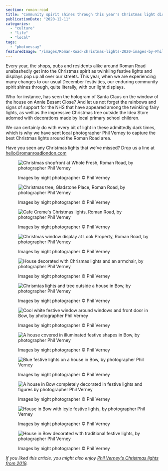 ```yaml
---
section: roman-road
title: "Community spirit shines through this year's Christmas light displays [photoessay]"
publicationDate: "2020-12-11"
categories: 
  - "culture"
  - "life"
  - "local"
tags: 
  - "photoessay"
featuredImage: "/images/Roman-Road-christmas-lights-2020-images-by-Phil-Verney-9.jpg"
---
```


Every year, the shops, pubs and residents alike around Roman Road unabashedly get into the Christmas spirit as twinkling festive lights and displays pop up all over our streets. This year, when we are experiencing many changes to our usual December festivities, our enduring community spirit shines through, quite literally, with our light displays.

Who for instance, has seen the hologram of Santa Claus on the window of the house on Annie Besant Close? And let us not forget the rainbows and signs of support for the NHS that have appeared among the twinkling fairy lights, as well as the impressive Christmas tree outside the Idea Store adorned with decorations made by local primary school children.

We can certainly do with every bit of light in these admittedly dark times, which is why we have sent local photographer Phil Verney to capture the best Christmas lights around the Roman Road area.

Have you seen any Christmas lights that we've missed? Drop us a line at hello@romanroadlondon.com

<figure>

![Christmas shopfront at Whole Fresh, Roman Road, by photographer Phil Verney](/images/Roman-Road-christmas-lights-2020-images-by-Phil-Verney-11-1024x683.jpg)

<figcaption>

Images by night photographer © Phil Verney

</figcaption>

</figure>

<figure>

![Christmas tree, Gladstone Place, Roman Road, by photographer Phil Verney](/images/Roman-Road-christmas-lights-2020-images-by-Phil-Verney-14-1024x683.jpg)

<figcaption>

Images by night photographer © Phil Verney

</figcaption>

</figure>

<figure>

![Cafe Creme's Christmas lights, Roman Road, by photographer Phil Verney](/images/Roman-Road-christmas-lights-2020-images-by-Phil-Verney-12-1024x683.jpg)

<figcaption>

Images by night photographer © Phil Verney

</figcaption>

</figure>

<figure>

![Christmas window display at Look Property, Roman Road, by photographer Phil Verney](/images/Roman-Road-christmas-lights-2020-images-by-Phil-Verney-10-1024x683.jpg)

<figcaption>

Images by night photographer © Phil Verney

</figcaption>

</figure>

<figure>

![House decorated with Chrismas lights and an armchair, by photographer Phil Verney](/images/Roman-Road-christmas-lights-2020-images-by-Phil-Verney-8-1024x683.jpg)

<figcaption>

Images by night photographer © Phil Verney

</figcaption>

</figure>

<figure>

![Chrismtas lights and tree outside a house in Bow, by photographer Phil Verney](/images/Roman-Road-christmas-lights-2020-images-by-Phil-Verney-7-1024x683.jpg)

<figcaption>

Images by night photographer © Phil Verney

</figcaption>

</figure>

<figure>

![Cool white festive window around windows and front door in Bow, by photographer Phil Verney](/images/Roman-Road-christmas-lights-2020-images-by-Phil-Verney-6-1024x683.jpg)

<figcaption>

Images by night photographer © Phil Verney

</figcaption>

</figure>

<figure>

![A house covered in illuminated festive shapes in Bow, by photographer Phil Verney](/images/Roman-Road-christmas-lights-2020-images-by-Phil-Verney-5.jpg)

<figcaption>

Images by night photographer © Phil Verney

</figcaption>

</figure>

<figure>

![Blue festive lights on a house in Bow, by photographer Phil Verney](/images/Roman-Road-christmas-lights-2020-images-by-Phil-Verney-4-1024x683.jpg)

<figcaption>

Images by night photographer © Phil Verney

</figcaption>

</figure>

<figure>

![A house in Bow completely decorated in festive lights and figures by photographer Phil Verney](/images/Roman-Road-christmas-lights-2020-images-by-Phil-Verney-3.jpg)

<figcaption>

Images by night photographer © Phil Verney

</figcaption>

</figure>

<figure>

![House in Bow with icyle festive lights, by photographer Phil Verney](/images/Roman-Road-christmas-lights-2020-images-by-Phil-Verney-2-1024x683.jpg)

<figcaption>

Images by night photographer © Phil Verney

</figcaption>

</figure>

<figure>

![House in Bow decorated with traditional festive lights, by photographer Phil Verney](/images/Roman-Road-christmas-lights-2020-images-by-Phil-Verney-1-1024x683.jpg)

<figcaption>

Images by night photographer © Phil Verney

</figcaption>

</figure>

_If you liked this article, you might also enjoy [Phil Verney's Christmas lights from 2019](https://romanroadlondon.com/best-and-brightest-christmas-lights-roman-road-photoessay/)._
